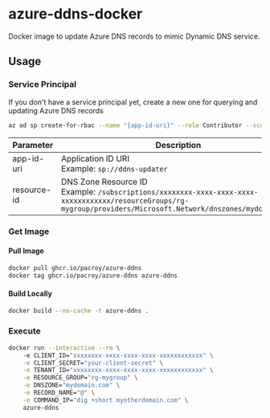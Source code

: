 # azure-ddns-docker

Docker image to update Azure DNS records to mimic Dynamic DNS service.

## Usage

### Service Principal

If you don't have a service principal yet, create a new one for querying and updating Azure DNS records

```sh
az ad sp create-for-rbac --name "{app-id-uri}" --role Contributor --scope "{resource-id}"
```

| Parameter | Description |
| --- | --- |
| app-id-uri | Application ID URI<br />Example: `sp://ddns-updater` |
| resource-id | DNS Zone Resource ID<br />Example: `/subscriptions/xxxxxxxx-xxxx-xxxx-xxxx-xxxxxxxxxxxx/resourceGroups/rg-mygroup/providers/Microsoft.Network/dnszones/mydomain.com` |

### Get Image

#### Pull Image

```sh
docker pull ghcr.io/pacroy/azure-ddns
docker tag ghcr.io/pacroy/azure-ddns azure-ddns
```

#### Build Locally

```sh
docker build --no-cache -t azure-ddns .
```

### Execute

```sh
docker run --interactive --rm \          
    -e CLIENT_ID="xxxxxxxx-xxxx-xxxx-xxxx-xxxxxxxxxxxx" \
    -e CLIENT_SECRET="your-client-secret" \
    -e TENANT_ID="xxxxxxxx-xxxx-xxxx-xxxx-xxxxxxxxxxxx" \
    -e RESOURCE_GROUP="rg-mygroup" \
    -e DNSZONE="mydomain.com" \
    -e RECORD_NAME="@" \
    -e COMMAND_IP="dig +short myotherdomain.com" \
    azure-ddns
```
